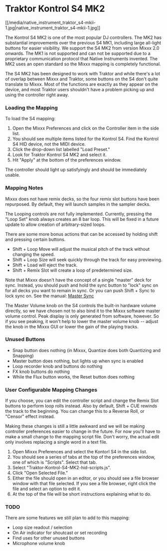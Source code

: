 # Traktor Kontrol S4 MK2

[[/media/native_instrument_traktor_s4-mkii-1.jpg|native\_instrument\_traktor\_s4-mkii-1.jpg]]

The Kontrol S4 MK2 is one of the most popular DJ controllers. The MK2
has substantial improvements over the previous S4 MK1, including large
all-light buttons for easier visibility. We support the S4 MK2 from
version Mixxx 2.0 onwards. The MK1 is not supported and can not be
supported due to a proprietary communication protocol that Native
Instruments invented. The MK2 uses an open standard so the Mixxx mapping
is completely functional.

The S4 MK2 has been designed to work with Traktor and while there's a
lot of overlap between Mixxx and Traktor, some buttons on the S4 don't
quite translate to Mixxx. Most of the functions are exactly as they
appear on the device, and most Traktor users shouldn't have a problem
picking up and using the controller right away.

### Loading the Mapping

To load the S4 mapping:

1.  Open the Mixxx Preferences and click on the Controller item in the
    side list. 
2.  You should see multiple items listed for the Kontrol S4. Find the
    Kontrol S4 HID device, not the MIDI device. 
3.  Click the drop-down list labelled "Load Preset." 
4.  Look for Traktor Kontrol S4 MK2 and select it. 
5.  Hit "Apply" at the bottom of the preferences window. 

The controller should light up satisfyingly and should be immediately
usable.

### Mapping Notes

Mixxx does not have remix decks, so the four remix slot buttons have
been repurposed. By default, they will launch samples in the sampler
decks.

The Looping controls are not fully implemented. Currently, pressing the
"Loop Set" knob always creates an 8 bar loop. This will be fixed in a
future update to allow creation of arbitrary-sized loops.

There are some more bonus actions that can be accessed by holding shift
and pressing certain buttons.

  - Shift + Loop Move will adjust the musical pitch of the track without
    changing the speed.
  - Shift + Loop Size will seek quickly through the track for easy
    previewing.
  - Shift + Load will eject the track.
  - Shift + Remix Slot will create a loop of predetermined size.

Note that Mixxx doesn't have the concept of a single "master" deck for
sync. Instead, you should push and hold the sync button to "lock" sync
on for all decks you want to remain in sync. Or you can push Shift +
Sync to lock sync on. See the manual: [Master
Sync](http://www.mixxx.org/manual/2.0/chapters/djing_with_mixxx.html#master-sync)

The Master Volume knob on the S4 controls the built-in hardware volume
directly, so we have chosen not to also bind it to the Mixxx software
master volume control. Peak display is only generated from software,
however. So if you see peaking, it won't help to lower the master volume
knob -- adjust the knob in the Mixxx GUI or lower the gain of the
playing tracks.

### Unused Buttons

  - Snap button does nothing (in Mixxx, Quantize does both Quantizing
    and Snapping)
  - Master button does nothing, but lights up when sync is enabled
  - Loop recorder knob and buttons do nothing
  - FX knob buttons do nothing
  - While the Flux button works, the Reset button does nothing

### User Configurable Mapping Changes

If you choose, you can edit the controller script and change the Remix
Slot buttons to perform loop rolls instead. Also by default, Shift + CUE
rewinds the track to the beginning. You can change this to a Reverse
Roll, or "Censor" effect instead.

Making these changes is still a little awkward and we will be making
controller preferences easier to change in the future. For now you'll
have to make a small change to the mapping script file. Don't worry, the
actual edit only involves replacing a single word in a text file.

1.  Open Mixxx Preferences and select the Kontorl S4 in the side list.
2.  You should see a series of tabs at the top of the preferences
    window, one of which is "Scripts". Select that tab.
3.  Select "Traktor-Kontrol-S4-MK2-hid-scripts.js". 
4.  Click "Open Selected File."
5.  Either the file should open in an editor, or you should see a file
    browser window with that file selected. If you see a file browser,
    right click the file and select an option to edit it.
6.  At the top of the file will be short instructions explaining what to
    do.

### TODO

There are some features we still plan to add to this mapping:

  - Loop size readout / selection
  - On Air indicator for shoutcast or set recording
  - Find uses for other unused buttons
  - Microphone volume knob
